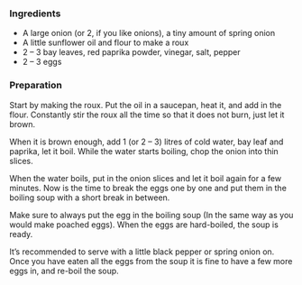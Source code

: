 
### Ingredients
- A large onion (or 2, if you like onions), a tiny amount of spring onion
- A little sunflower oil and flour to make a roux
- 2 – 3 bay leaves, red paprika powder, vinegar, salt, pepper
- 2 – 3 eggs

### Preparation
Start by making the roux. Put the oil in a saucepan, heat it, and add in the flour. Constantly stir the roux all the time so that it does not burn, just let it brown.

 When it is brown enough, add 1 (or 2 – 3) litres of cold water, bay leaf and paprika, let it boil. While the water starts boiling, chop the onion into thin slices.

 When the water boils, put in the onion slices and let it boil again for a few minutes. Now is the time to break the eggs one by one and put them in the boiling soup with a short break in between.

 Make sure to always put the egg in the boiling soup (In the same way as you would make poached eggs). When the eggs are hard-boiled, the soup is ready.

 It’s recommended to serve with a little black pepper or spring onion on. Once you have eaten all the eggs from the soup it is fine to have a few more eggs in, and re-boil the soup.

  